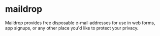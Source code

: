# maildrop
Maildrop provides free disposable e-mail addresses for use in web forms, app signups, or any other place you'd like to protect your privacy.
